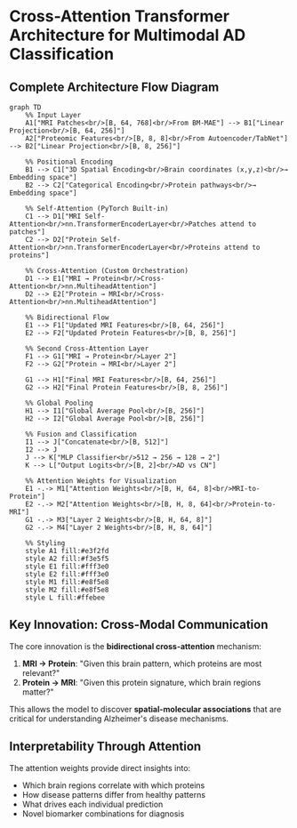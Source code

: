 # Cross-Attention Transformer Architecture for Multimodal AD Classification

## Complete Architecture Flow Diagram

```mermaid
graph TD
    %% Input Layer
    A1["MRI Patches<br/>[B, 64, 768]<br/>From BM-MAE"] --> B1["Linear Projection<br/>[B, 64, 256]"]
    A2["Proteomic Features<br/>[B, 8, 8]<br/>From Autoencoder/TabNet"] --> B2["Linear Projection<br/>[B, 8, 256]"]
    
    %% Positional Encoding
    B1 --> C1["3D Spatial Encoding<br/>Brain coordinates (x,y,z)<br/>→ Embedding space"]
    B2 --> C2["Categorical Encoding<br/>Protein pathways<br/>→ Embedding space"]
    
    %% Self-Attention (PyTorch Built-in)
    C1 --> D1["MRI Self-Attention<br/>nn.TransformerEncoderLayer<br/>Patches attend to patches"]
    C2 --> D2["Protein Self-Attention<br/>nn.TransformerEncoderLayer<br/>Proteins attend to proteins"]
    
    %% Cross-Attention (Custom Orchestration)
    D1 --> E1["MRI → Protein<br/>Cross-Attention<br/>nn.MultiheadAttention"]
    D2 --> E2["Protein → MRI<br/>Cross-Attention<br/>nn.MultiheadAttention"]
    
    %% Bidirectional Flow
    E1 --> F1["Updated MRI Features<br/>[B, 64, 256]"]
    E2 --> F2["Updated Protein Features<br/>[B, 8, 256]"]
    
    %% Second Cross-Attention Layer
    F1 --> G1["MRI → Protein<br/>Layer 2"]
    F2 --> G2["Protein → MRI<br/>Layer 2"]
    
    G1 --> H1["Final MRI Features<br/>[B, 64, 256]"]
    G2 --> H2["Final Protein Features<br/>[B, 8, 256]"]
    
    %% Global Pooling
    H1 --> I1["Global Average Pool<br/>[B, 256]"]
    H2 --> I2["Global Average Pool<br/>[B, 256]"]
    
    %% Fusion and Classification
    I1 --> J["Concatenate<br/>[B, 512]"]
    I2 --> J
    J --> K["MLP Classifier<br/>512 → 256 → 128 → 2"]
    K --> L["Output Logits<br/>[B, 2]<br/>AD vs CN"]
    
    %% Attention Weights for Visualization
    E1 -.-> M1["Attention Weights<br/>[B, H, 64, 8]<br/>MRI-to-Protein"]
    E2 -.-> M2["Attention Weights<br/>[B, H, 8, 64]<br/>Protein-to-MRI"]
    G1 -.-> M3["Layer 2 Weights<br/>[B, H, 64, 8]"]
    G2 -.-> M4["Layer 2 Weights<br/>[B, H, 8, 64]"]
    
    %% Styling
    style A1 fill:#e3f2fd
    style A2 fill:#f3e5f5
    style E1 fill:#fff3e0
    style E2 fill:#fff3e0
    style M1 fill:#e8f5e8
    style M2 fill:#e8f5e8
    style L fill:#ffebee
```

## Key Innovation: Cross-Modal Communication

The core innovation is the **bidirectional cross-attention** mechanism:

1. **MRI → Protein**: "Given this brain pattern, which proteins are most relevant?"
2. **Protein → MRI**: "Given this protein signature, which brain regions matter?"

This allows the model to discover **spatial-molecular associations** that are critical for understanding Alzheimer's disease mechanisms.

## Interpretability Through Attention

The attention weights provide direct insights into:
- Which brain regions correlate with which proteins
- How disease patterns differ from healthy patterns  
- What drives each individual prediction
- Novel biomarker combinations for diagnosis